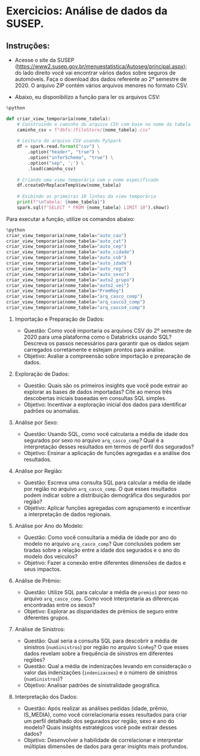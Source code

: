 # Exercicios: Análise de dados da SUSEP.
## Instruções:
- Acesse o site da SUSEP (https://www2.susep.gov.br/menuestatistica/Autoseg/principal.aspx); do lado direito você vai encontrar vários dados sobre seguros de automóveis. Faça o download dos dados referente ao 2º semestre de 2020. O arquivo ZIP contém vários arquivos menores no formato CSV.

- Abaixo, eu disponibilizo a função para ler os arquivos CSV:

```python
%python

def criar_view_temporaria(nome_tabela):
    # Construindo o caminho do arquivo CSV com base no nome da tabela
    caminho_csv = f"dbfs:/FileStore/{nome_tabela}.csv"
    
    # Leitura do arquivo CSV usando PySpark
    df = spark.read.format("csv") \
        .option("header", "true") \
        .option("inferSchema", "true") \
        .option("sep", ';') \
        .load(caminho_csv)
    
    # Criando uma view temporária com o nome especificado
    df.createOrReplaceTempView(nome_tabela)
    
    # Exibindo as primeiras 10 linhas da view temporária
    print(f"\nTabela: {nome_tabela}")
    spark.sql(f"SELECT * FROM {nome_tabela} LIMIT 10").show()
```

Para executar a função, utilize os comandos abaixo:

```python
%python
criar_view_temporaria(nome_tabela="auto_cau")
criar_view_temporaria(nome_tabela="auto_cat")
criar_view_temporaria(nome_tabela="auto_cep")
criar_view_temporaria(nome_tabela="auto_cidade")
criar_view_temporaria(nome_tabela="auto_cob")
criar_view_temporaria(nome_tabela="auto_idade")
criar_view_temporaria(nome_tabela="auto_reg")
criar_view_temporaria(nome_tabela="auto_sexo")
criar_view_temporaria(nome_tabela="auto2_grupo")
criar_view_temporaria(nome_tabela="auto2_vei")
criar_view_temporaria(nome_tabela="PremReg")
criar_view_temporaria(nome_tabela="arq_casco_comp")
criar_view_temporaria(nome_tabela="arq_casco3_comp")
criar_view_temporaria(nome_tabela="arq_casco4_comp")
```

1. Importação e Preparação de Dados:
   - Questão: Como você importaria os arquivos CSV do 2º semestre de 2020 para uma plataforma como o Databricks usando SQL? Descreva os passos necessários para garantir que os dados sejam carregados corretamente e estejam prontos para análise.
   - Objetivo: Avaliar a compreensão sobre importação e preparação de dados.

2. Exploração de Dados:
   - Questão: Quais são os primeiros insights que você pode extrair ao explorar as bases de dados importadas? Cite ao menos três descobertas iniciais baseadas em consultas SQL simples.
   - Objetivo: Incentivar a exploração inicial dos dados para identificar padrões ou anomalias.

3. Análise por Sexo:
   - Questão: Usando SQL, como você calcularia a média de idade dos segurados por sexo no arquivo `arq_casco_comp`? Qual é a interpretação desses resultados em termos de perfil dos segurados?
   - Objetivo: Ensinar a aplicação de funções agregadas e a análise dos resultados.

4. Análise por Região:
   - Questão: Escreva uma consulta SQL para calcular a média de idade por região no arquivo `arq_casco_comp`. O que esses resultados podem indicar sobre a distribuição demográfica dos segurados por região?
   - Objetivo: Aplicar funções agregadas com agrupamento e incentivar a interpretação de dados regionais.

5. Análise por Ano do Modelo:
   - Questão: Como você consultaria a média de idade por ano do modelo no arquivo `arq_casco_comp`? Que conclusões podem ser tiradas sobre a relação entre a idade dos segurados e o ano do modelo dos veículos?
   - Objetivo: Fazer a conexão entre diferentes dimensões de dados e seus impactos.

6. Análise de Prêmio:
   - Questão: Utilize SQL para calcular a média de `premio1` por sexo no arquivo `arq_casco_comp`. Como você interpretaria as diferenças encontradas entre os sexos?
   - Objetivo: Explorar as disparidades de prêmios de seguro entre diferentes grupos.

7. Análise de Sinistros:
   - Questão: Qual seria a consulta SQL para descobrir a média de sinistros (`numSinistros`) por região no arquivo `SinReg`? O que esses dados revelam sobre a frequência de sinistros em diferentes regiões?
   - Questão: Qual a média de indenizações levando em consideração o valor das indenizações (`indenizacoes`) e o número de sinistros (`numSinistros`)? 
   - Objetivo: Analisar padrões de sinistralidade geográfica.

8. Interpretação dos Dados:
   - Questão: Após realizar as análises pedidas (idade, prêmio, IS_MEDIA), como você correlacionaria esses resultados para criar um perfil detalhado dos segurados por região, sexo e ano do modelo? Quais insights estratégicos você pode extrair desses dados?
   - Objetivo: Desenvolver a habilidade de correlacionar e interpretar múltiplas dimensões de dados para gerar insights mais profundos.

